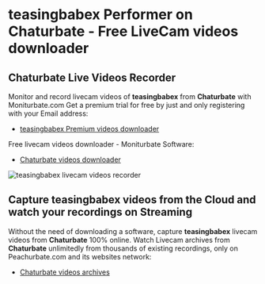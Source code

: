 # teasingbabex Performer on Chaturbate - Free LiveCam videos downloader

## Chaturbate Live Videos Recorder

Monitor and record livecam videos of **teasingbabex** from **Chaturbate** with Moniturbate.com
Get a premium trial for free by just and only registering with your Email address:
* [teasingbabex Premium videos downloader](https://moniturbate.com/request-demo-licence-key.html)

Free livecam videos downloader - Moniturbate Software:
* [Chaturbate videos downloader](https://moniturbate.com/moniturbate-download-software.html)

![teasingbabex livecam videos recorder](https://peachurnet.com/templates/moniturbate-software.png)


## Capture teasingbabex videos from the Cloud and watch your recordings on Streaming

Without the need of downloading a software, capture **teasingbabex** livecam videos from **Chaturbate** 100% online.
Watch Livecam archives from **Chaturbate** unlimitedly from thousands of existing recordings, only on Peachurbate.com and its websites network:
* [Chaturbate videos archives](https://peachurnet.com/)